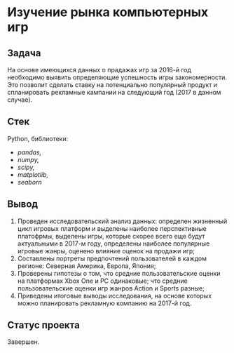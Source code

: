 # Изучение рынка компьютерных игр


## Задача

На основе имеющихся данных о прадажах игр за 2016-й год необходимо выявить определяющие успешность игры закономерности. Это позволит сделать ставку на потенциально популярный продукт и спланировать рекламные кампании на следующий год (2017 в данном случае).

## Стек

Python, библиотеки:

- *pandas,*
- *numpy,*
- *scipy,*
- *matplotlib,*
- *seaborn*

## Вывод

1. Проведен исследовательский анализ данных: определен жизненный цикл игровых платформ и выделены наиболее перспективные платофрмы, выделены игры, которые скорее всего еще будут актуальными в 2017-м году, определены наиболее популярные игровые жанры, оценено влияние оценок на продажи игр;
2. Составлены портреты предпочтений пользователей в каждом регионе: Северная Америка, Европа, Япония;
3. Проверены гипотезы о том, что средние пользовательские оценки на платформах Xbox One и PC одинаковые; что средние пользовательские оценки игр жанров Action и Sports разные;
4. Приведены итоговые выводы исследования, на основе которых можно планировать рекламную компанию на 2017-й год.

## Статус проекта
Завершен.

